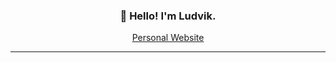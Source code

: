 <h3 align="center">👋 Hello! I'm Ludvik.</h3>
<p align="center"><a href="https://luddekn.github.io/">Personal Website</a></p>

---

